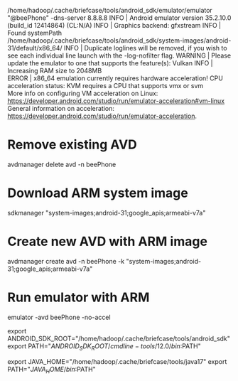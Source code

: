 /home/hadoop/.cache/briefcase/tools/android_sdk/emulator/emulator "@beePhone" -dns-server 8.8.8.8
INFO    | Android emulator version 35.2.10.0 (build_id 12414864) (CL:N/A)
INFO    | Graphics backend: gfxstream
INFO    | Found systemPath /home/hadoop/.cache/briefcase/tools/android_sdk/system-images/android-31/default/x86_64/
INFO    | Duplicate loglines will be removed, if you wish to see each individual line launch with the -log-nofilter flag.
WARNING | Please update the emulator to one that supports the feature(s): Vulkan
INFO    | Increasing RAM size to 2048MB                                                                                                         
ERROR   | x86_64 emulation currently requires hardware acceleration!
CPU acceleration status: KVM requires a CPU that supports vmx or svm                                                                            
More info on configuring VM acceleration on Linux:                                                                                              
https://developer.android.com/studio/run/emulator-acceleration#vm-linux                                                                         
General information on acceleration: https://developer.android.com/studio/run/emulator-acceleration.      


# Remove existing AVD
avdmanager delete avd -n beePhone

# Download ARM system image
sdkmanager "system-images;android-31;google_apis;armeabi-v7a"

# Create new AVD with ARM image
avdmanager create avd -n beePhone -k "system-images;android-31;google_apis;armeabi-v7a"

# Run emulator with ARM
emulator -avd beePhone -no-accel

export ANDROID_SDK_ROOT="/home/hadoop/.cache/briefcase/tools/android_sdk"
export PATH="$ANDROID_SDK_ROOT/cmdline-tools/12.0/bin:$PATH"

export JAVA_HOME="/home/hadoop/.cache/briefcase/tools/java17"
export PATH="$JAVA_HOME/bin:$PATH"